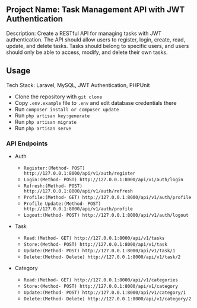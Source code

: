 ## Project Name: Task Management API with JWT Authentication
Description: Create a RESTful API for managing tasks with JWT authentication. The API should allow users to register, login, create, read, update, and delete tasks. Tasks should belong to specific users, and users should only be able to access, modify, and delete their own tasks.

## Usage
Tech Stack: Laravel, MySQL, JWT Authentication, PHPUnit

- Clone the repository with `git clone`
- Copy `.env.example` file to `.env` and edit database credentials there
- Run `composer install or composer update`
- Run `php artisan key:generate`
- Run `php artisan migrate`
- Run `php artisan serve`


### API Endpoints
- Auth
	- `Register:(Method- POST) http://127.0.0.1:8000/api/v1/auth/register`
	- `Login:(Method- POST) http://127.0.0.1:8000/api/v1/auth/login`
	- `Refresh:(Method- POST) http://127.0.0.1:8000/api/v1/auth/refresh`
	- `Profile:(Method- GET) http://127.0.0.1:8000/api/v1/auth/profile`
	- `Profile Update:(Method- POST) http://127.0.0.1:8000/api/v1/auth/profile`
	- `Logout:(Method- POST) http://127.0.0.1:8000/api/v1/auth/logout`

- Task
	- `Read:(Method- GET) http://127.0.0.1:8000/api/v1/tasks`
	- `Store:(Method- POST) http://127.0.0.1:8000/api/v1/task`
	- `Update:(Method- POST) http://127.0.0.1:8000/api/v1/task/1`
	- `Delete:(Method- Delete) http://127.0.0.1:8000/api/v1/task/2`

- Category
	- `Read:(Method- GET) http://127.0.0.1:8000/api/v1/categories`
	- `Store:(Method- POST) http://127.0.0.1:8000/api/v1/category`
	- `Update:(Method- POST) http://127.0.0.1:8000/api/v1/category/1`
	- `Delete:(Method- Delete) http://127.0.0.1:8000/api/v1/category/2`